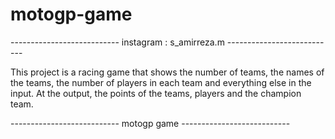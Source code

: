 # motogp-game
--------------------------- instagram : s_amirreza.m ---------------------------

This project is a racing game that shows the number of teams, the names of the teams, the number of players in each team and everything else in the input.
At the output, the points of the teams, players and the champion team. 

--------------------------- motogp game ---------------------------


